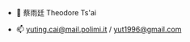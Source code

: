 - 👋 蔡雨廷 Theodore Ts'ai

- 📫 yuting.cai@mail.polimi.it / yut1996@gmail.com

<!---
theodoretsai/theodoretsai is a ✨ special ✨ repository because its `README.md` (this file) appears on your GitHub profile.
You can click the Preview link to take a look at your changes.
--->

